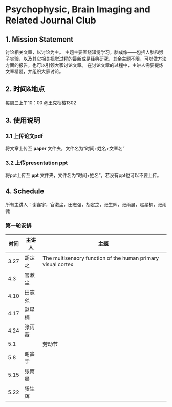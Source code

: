 # Psychophysic, Brain Imaging and Related Journal Club
## 1. Mission Statement 
讨论相关文章，以讨论为主。
主题主要围绕知觉学习，脑成像——包括人脑和猴子实验，以及其它相关视觉过程的最新或是经典研究，其余主题不限，可以做方法方面的报告，也可以引领大家讨论文章。
在讨论文章的过程中，主讲人需要提炼文章精髓，并组织大家讨论。
## 2. 时间&地点
每周三上午10：00 @王克桢楼1302
## 3. 使用说明
### 3.1 上传论文pdf
将文章上传至 **paper** 文件夹，文件名为“时间+姓名+文章名”
### 3.2 上传presentation ppt
将ppt上传至 **ppt** 文件夹，文件名为“时间+姓名”，若没有ppt也可以不要上传。
## 4. Schedule
所有主讲人：谢鑫宇，官漱尘，田志强，胡定之，张生辉，张雨晨，赵星楠，张雨薇
### 第一轮安排
| 时间 | 主讲人 | 主题 |
| --- | --- | --- |
| 3.27 | 胡定之  | The multisensory function of the human primary visual cortex |
| 4.3 | 官漱尘 |  |
| 4.10 | 田志强 |
| 4.17 | 赵星楠 |
| 4.24 | 张雨薇  |
| 5.1 |  | 劳动节 |
| 5.8 | 谢鑫宇 |
| 5.15 | 张雨晨 |
| 5.22 | 张生辉 |
